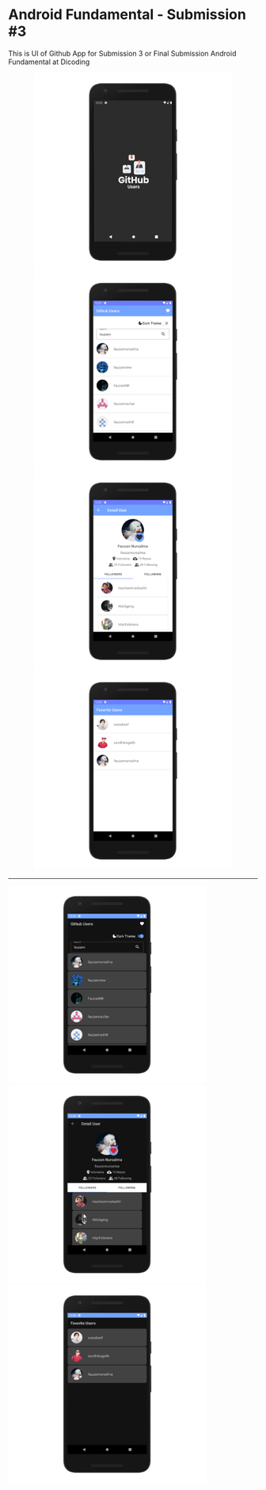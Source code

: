 # Android Fundamental - Submission #3

This is UI of Github App for Submission 3 or Final Submission Android Fundamental at Dicoding

<p align="center">
  <img width="400" src="https://raw.githubusercontent.com/fauzannursalma/Android_Fundamental-Github_User-3/master/Mock-up/splash-github_nexus5x-portrait.png">
  <img width="400" src="https://raw.githubusercontent.com/fauzannursalma/Android_Fundamental-Github_User-3/master/Mock-up/home-github_nexus5x-portrait.png">
  <img width="400" src="https://raw.githubusercontent.com/fauzannursalma/Android_Fundamental-Github_User-3/master/Mock-up/detail-github_nexus5x-portrait.png">
  <img width="400" src="https://raw.githubusercontent.com/fauzannursalma/Android_Fundamental-Github_User-3/master/Mock-up/favorite-github_nexus5x-portrait.png">
  <hr>
  <img width="400" src="https://raw.githubusercontent.com/fauzannursalma/Android_Fundamental-Github_User-3/master/Mock-up/home-github-dark_nexus5x-portrait.png">
  <img width="400" src="https://raw.githubusercontent.com/fauzannursalma/Android_Fundamental-Github_User-3/master/Mock-up/detail-github-dark_nexus5x-portrait.png">
  <img width="400" src="https://raw.githubusercontent.com/fauzannursalma/Android_Fundamental-Github_User-3/master/Mock-up/favorite-github-dark_nexus5x-portrait.png">
</p>
